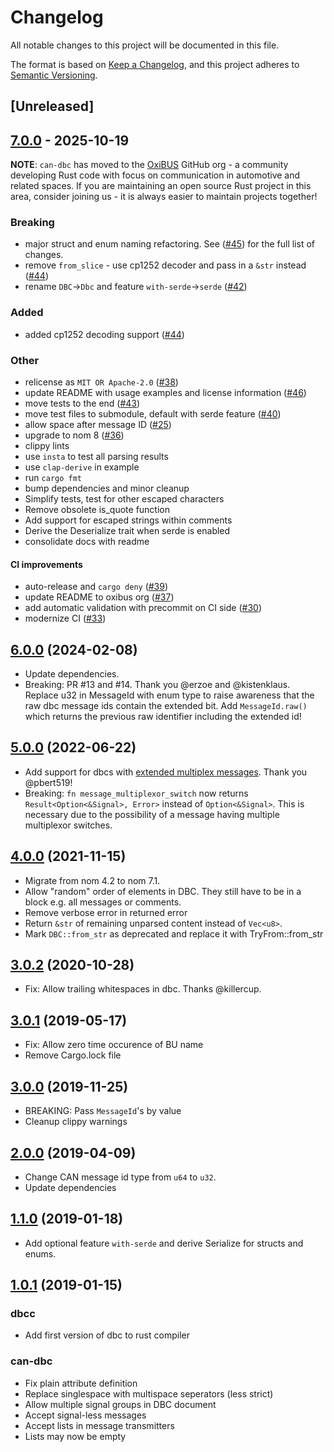# Changelog

All notable changes to this project will be documented in this file.

The format is based on [Keep a Changelog](https://keepachangelog.com/en/1.0.0/),
and this project adheres to [Semantic Versioning](https://semver.org/spec/v2.0.0.html).

## [Unreleased]

## [7.0.0](https://github.com/oxibus/can-dbc/compare/v6.0.0...v7.0.0) - 2025-10-19

**NOTE**: `can-dbc` has moved to the [OxiBUS](https://github.com/oxibus) GitHub org - a community developing Rust code with focus on communication in automotive and related spaces. If you are maintaining an open source Rust project in this area, consider joining us - it is always easier to maintain projects together!

### Breaking
- major struct and enum naming refactoring. See ([#45](https://github.com/oxibus/can-dbc/pull/45)) for the full list of changes.
- remove `from_slice` - use cp1252 decoder and pass in a `&str` instead ([#44](https://github.com/oxibus/can-dbc/pull/44))
- rename `DBC`→`Dbc` and feature `with-serde`→`serde` ([#42](https://github.com/oxibus/can-dbc/pull/42))

### Added

- added cp1252 decoding support ([#44](https://github.com/oxibus/can-dbc/pull/44))

### Other

- relicense as `MIT OR Apache-2.0` ([#38](https://github.com/oxibus/can-dbc/pull/38))
- update README with usage examples and license information ([#46](https://github.com/oxibus/can-dbc/pull/46))
- move tests to the end ([#43](https://github.com/oxibus/can-dbc/pull/43))
- move test files to submodule, default with serde feature ([#40](https://github.com/oxibus/can-dbc/pull/40))
- allow space after message ID ([#25](https://github.com/oxibus/can-dbc/pull/25))
- upgrade to nom 8 ([#36](https://github.com/oxibus/can-dbc/pull/36))
- clippy lints
- use `insta` to test all parsing results
- use `clap-derive` in example
- run `cargo fmt`
- bump dependencies and minor cleanup
- Simplify tests, test for other escaped characters
- Remove obsolete is_quote function
- Add support for escaped strings within comments
- Derive the Deserialize trait when serde is enabled
- consolidate docs with readme

#### CI improvements
- auto-release and `cargo deny` ([#39](https://github.com/oxibus/can-dbc/pull/39))
- update README to oxibus org ([#37](https://github.com/oxibus/can-dbc/pull/37))
- add automatic validation with precommit on CI side ([#30](https://github.com/oxibus/can-dbc/pull/30))
- modernize CI ([#33](https://github.com/oxibus/can-dbc/pull/33))

## [6.0.0](https://github.com/oxibus/can-dbc/tree/6.0.0) (2024-02-08)
- Update dependencies.
- Breaking: PR #13 and #14. Thank you @erzoe and @kistenklaus.
    Replace u32 in MessageId with enum type to raise awareness that the raw dbc message ids contain the extended bit.
    Add `MessageId.raw()` which returns the previous raw identifier including the extended id!

## [5.0.0](https://github.com/oxibus/can-dbc/tree/5.0.0) (2022-06-22)
- Add support for dbcs with [extended multiplex messages](https://cdn.vector.com/cms/content/know-how/_application-notes/AN-ION-1-0521_Extended_Signal_Multiplexing.pdf). Thank you @pbert519!
- Breaking: `fn message_multiplexor_switch` now returns `Result<Option<&Signal>, Error>` instead of `Option<&Signal>`.
          This is necessary due to the possibility of a message having multiple multiplexor switches.

## [4.0.0](https://github.com/oxibus/can-dbc/tree/4.0.0) (2021-11-15)
- Migrate from nom 4.2 to nom 7.1.
- Allow "random" order of elements in DBC. They still have to be in a block e.g. all messages or comments.
- Remove verbose error in returned error
- Return `&str` of remaining unparsed content instead of `Vec<u8>`.
- Mark `DBC::from_str` as deprecated and replace it with TryFrom::from_str

## [3.0.2](https://github.com/oxibus/can-dbc/tree/3.0.1) (2020-10-28)
- Fix: Allow trailing whitespaces in dbc. Thanks @killercup.

## [3.0.1](https://github.com/oxibus/can-dbc/tree/3.0.1) (2019-05-17)
- Fix: Allow zero time occurence of BU name
- Remove Cargo.lock file

## [3.0.0](https://github.com/oxibus/can-dbc/tree/3.0.0) (2019-11-25)
- BREAKING: Pass `MessageId`'s by value
- Cleanup clippy warnings

## [2.0.0](https://github.com/oxibus/can-dbc/tree/2.0.0) (2019-04-09)
- Change CAN message id type from `u64` to `u32`.
- Update dependencies

## [1.1.0](https://github.com/oxibus/can-dbc/tree/1.1.0) (2019-01-18)
- Add optional feature `with-serde` and derive Serialize for structs and enums.

## [1.0.1](https://github.com/oxibus/can-dbc/tree/1.0.1) (2019-01-15)

### dbcc
- Add first version of dbc to rust compiler

### can-dbc
- Fix plain attribute definition
- Replace singlespace with multispace seperators (less strict)
- Allow multiple signal groups in DBC document
- Accept signal-less messages
- Accept lists in message transmitters
- Lists may now be empty
